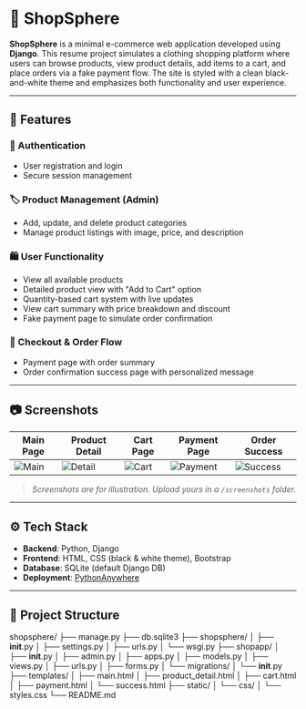 # 🛒 ShopSphere

**ShopSphere** is a minimal e-commerce web application developed using **Django**. This resume project simulates a clothing shopping platform where users can browse products, view product details, add items to a cart, and place orders via a fake payment flow. The site is styled with a clean black-and-white theme and emphasizes both functionality and user experience.

---

## 🚀 Features

### 🔐 Authentication
- User registration and login
- Secure session management

### 🏷️ Product Management (Admin)
- Add, update, and delete product categories
- Manage product listings with image, price, and description

### 🛍️ User Functionality
- View all available products
- Detailed product view with "Add to Cart" option
- Quantity-based cart system with live updates
- View cart summary with price breakdown and discount
- Fake payment page to simulate order confirmation

### 🧾 Checkout & Order Flow
- Payment page with order summary
- Order confirmation success page with personalized message

---

## 📷 Screenshots

| Main Page | Product Detail | Cart Page | Payment Page | Order Success |
|-----------|----------------|-----------|---------------|----------------|
| ![Main](./screenshots/main.png) | ![Detail](./screenshots/product.png) | ![Cart](./screenshots/cart.png) | ![Payment](./screenshots/payment.png) | ![Success](./screenshots/success.png) |

> *Screenshots are for illustration. Upload yours in a `/screenshots` folder.*

---

## ⚙️ Tech Stack

- **Backend**: Python, Django
- **Frontend**: HTML, CSS (black & white theme), Bootstrap
- **Database**: SQLite (default Django DB)
- **Deployment**: [PythonAnywhere](https://www.pythonanywhere.com)

---

## 📁 Project Structure

shopsphere/
├── manage.py
├── db.sqlite3
├── shopsphere/
│   ├── __init__.py
│   ├── settings.py
│   ├── urls.py
│   └── wsgi.py
├── shopapp/
│   ├── __init__.py
│   ├── admin.py
│   ├── apps.py
│   ├── models.py
│   ├── views.py
│   ├── urls.py
│   ├── forms.py
│   └── migrations/
│       └── __init__.py
├── templates/
│   ├── main.html
│   ├── product_detail.html
│   ├── cart.html
│   ├── payment.html
│   └── success.html
├── static/
│   └── css/
│       └── styles.css
└── README.md

